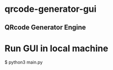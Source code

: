 qrcode-generator-gui
====================
QRcode Generator Engine
--------------------
# Run GUI in local machine 
$ python3 main.py
